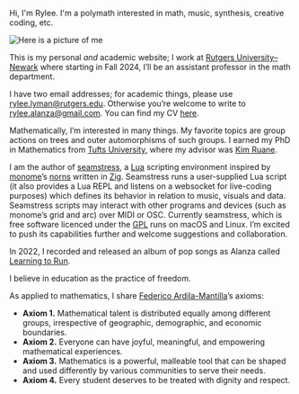 Hi, I'm Rylee. I'm a polymath interested in math, music, synthesis, creative coding, etc.

![Here is a picture of me](/img/headshot4.jpg)

This is my personal _and_ academic website;
I work at [Rutgers University–Newark](https://sasn.rutgers.edu/math-and-computer-science) where
starting in Fall 2024, I’ll be an assistant professor in the math department.

I have two email addresses;
for academic things, please use <rylee.lyman@rutgers.edu>.
Otherwise you’re welcome to write to <rylee.alanza@gmail.com>.
You can find my CV [here](/pdfs/Lyman.pdf).

Mathematically, I’m interested in many things.
My favorite topics are group actions on trees and outer automorphisms of such groups.
I earned my PhD in Mathematics from [Tufts University](https://math.tufts.edu),
where my advisor was [Kim Ruane](https://math.tufts.edu/people/faculty/kim-ruane).

I am the author of [seamstress](https://github.com/ryleelyman/seamstress),
a [Lua](https://lua.org) scripting environment inspired by [monome](https://monome.org)’s [norns](https://github.com/monome/norns)
written in [Zig](https://ziglang.org).
Seamstress runs a user-supplied Lua script 
(it also provides a Lua REPL and listens on a websocket for live-coding purposes)
which defines its behavior in relation to music, visuals and data.
Seamstress scripts may interact with other programs and devices (such as monome’s grid and arc)
over MIDI or OSC.
Currently seamstress, which is free software licenced under the [GPL](https://www.gnu.org/licenses/gpl-3.0.en.html) 
runs on macOS and Linux.
I’m excited to push its capabilities further and welcome suggestions and collaboration.
 
In 2022, I recorded and released an album of pop songs as Alanza called [Learning to Run](https://alanza.bandcamp.com/album/learning-to-run).
 
I believe in education as the practice of freedom.
 
As applied to mathematics, I share [Federico Ardila-Mantilla](https://fardila.com)’s axioms:

- **Axiom 1.** Mathematical talent is distributed equally among different groups, irrespective of geographic, demographic, and economic boundaries.
- **Axiom 2.** Everyone can have joyful, meaningful, and empowering mathematical experiences.
- **Axiom 3.** Mathematics is a powerful, malleable tool that can be shaped and used differently by various communities to serve their needs.
- **Axiom 4.** Every student deserves to be treated with dignity and respect.
